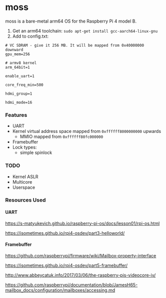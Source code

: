# moss

moss is a bare-metal arm64 OS for the Raspberry Pi 4 model B.

1. Get an arm64 toolchain: `sudo apt-get install gcc-aarch64-linux-gnu`
2. Add to config.txt:

```
# VC SDRAM - give it 256 MB. It will be mapped from 0x40000000 downward
gpu_mem=256

# armv8 kernel
arm_64bit=1

enable_uart=1

core_freq_min=500

hdmi_group=1

hdmi_mode=16
```

### Features
- UART
- Kernel virtual address space mapped from `0xffffff8000000000` upwards
    - MMIO mapped from `0xffffff80fc000000`
- Framebuffer
- Lock types:
    - simple spinlock

### TODO
- Kernel ASLR
- Multicore
- Userspace

### Resources Used
#### UART
https://s-matyukevich.github.io/raspberry-pi-os/docs/lesson01/rpi-os.html

https://isometimes.github.io/rpi4-osdev/part3-helloworld/

#### Framebuffer
https://github.com/raspberrypi/firmware/wiki/Mailbox-property-interface

https://isometimes.github.io/rpi4-osdev/part5-framebuffer/

http://www.abbeycatuk.info/2017/03/06/the-raspberry-pis-videocore-iv/

https://github.com/raspberrypi/documentation/blob/JamesH65-mailbox_docs/configuration/mailboxes/accessing.md
